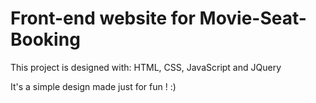 # Front-end website for Movie-Seat-Booking
This project is designed with:
HTML, CSS, JavaScript and JQuery

It's a simple design made just for fun ! :)

